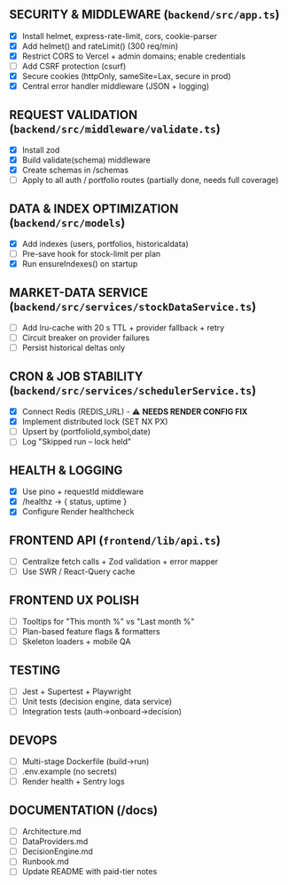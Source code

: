 ## SECURITY & MIDDLEWARE (`backend/src/app.ts`)
- [x] Install helmet, express-rate-limit, cors, cookie-parser
- [x] Add helmet() and rateLimit() (300 req/min)
- [x] Restrict CORS to Vercel + admin domains; enable credentials
- [ ] Add CSRF protection (csurf)
- [x] Secure cookies (httpOnly, sameSite=Lax, secure in prod)
- [x] Central error handler middleware (JSON + logging)

## REQUEST VALIDATION (`backend/src/middleware/validate.ts`)
- [x] Install zod
- [x] Build validate(schema) middleware
- [x] Create schemas in /schemas
- [ ] Apply to all auth / portfolio routes (partially done, needs full coverage)

## DATA & INDEX OPTIMIZATION (`backend/src/models`)
- [x] Add indexes (users, portfolios, historicaldata)
- [ ] Pre-save hook for stock-limit per plan
- [x] Run ensureIndexes() on startup

## MARKET-DATA SERVICE (`backend/src/services/stockDataService.ts`)
- [ ] Add lru-cache with 20 s TTL + provider fallback + retry
- [ ] Circuit breaker on provider failures
- [ ] Persist historical deltas only

## CRON & JOB STABILITY (`backend/src/services/schedulerService.ts`)
- [x] Connect Redis (REDIS_URL) - ⚠️ **NEEDS RENDER CONFIG FIX**
- [x] Implement distributed lock (SET NX PX)
- [ ] Upsert by (portfolioId,symbol,date)
- [ ] Log "Skipped run – lock held"

## HEALTH & LOGGING
- [x] Use pino + requestId middleware
- [x] /healthz → { status, uptime }
- [x] Configure Render healthcheck

## FRONTEND API (`frontend/lib/api.ts`)
- [ ] Centralize fetch calls + Zod validation + error mapper
- [ ] Use SWR / React-Query cache

## FRONTEND UX POLISH
- [ ] Tooltips for "This month %" vs "Last month %"
- [ ] Plan-based feature flags & formatters
- [ ] Skeleton loaders + mobile QA

## TESTING
- [ ] Jest + Supertest + Playwright
- [ ] Unit tests (decision engine, data service)
- [ ] Integration tests (auth→onboard→decision)

## DEVOPS
- [ ] Multi-stage Dockerfile (build→run)
- [ ] .env.example (no secrets)
- [ ] Render health + Sentry logs

## DOCUMENTATION (/docs)
- [ ] Architecture.md
- [ ] DataProviders.md
- [ ] DecisionEngine.md
- [ ] Runbook.md
- [ ] Update README with paid-tier notes

